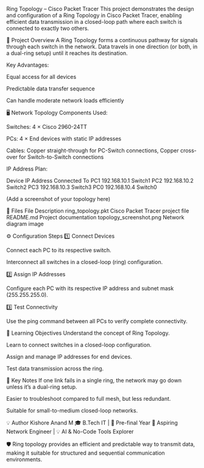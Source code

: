 Ring Topology – Cisco Packet Tracer
This project demonstrates the design and configuration of a Ring Topology in Cisco Packet Tracer, enabling efficient data transmission in a closed-loop path where each switch is connected to exactly two others.

📘 Project Overview
A Ring Topology forms a continuous pathway for signals through each switch in the network. Data travels in one direction (or both, in a dual-ring setup) until it reaches its destination.

Key Advantages:

Equal access for all devices

Predictable data transfer sequence

Can handle moderate network loads efficiently

🖥️ Network Topology
Components Used:

Switches: 4 × Cisco 2960-24TT

PCs: 4 × End devices with static IP addresses

Cables: Copper straight-through for PC-Switch connections, Copper cross-over for Switch-to-Switch connections

IP Address Plan:

Device	IP Address	Connected To
PC1	192.168.10.1	Switch1
PC2	192.168.10.2	Switch2
PC3	192.168.10.3	Switch3
PC0	192.168.10.4	Switch0

(Add a screenshot of your topology here)

📂 Files
File	Description
ring_topology.pkt	Cisco Packet Tracer project file
README.md	Project documentation
topology_screenshot.png	Network diagram image

⚙️ Configuration Steps
1️⃣ Connect Devices

Connect each PC to its respective switch.

Interconnect all switches in a closed-loop (ring) configuration.

2️⃣ Assign IP Addresses

Configure each PC with its respective IP address and subnet mask (255.255.255.0).

3️⃣ Test Connectivity

Use the ping command between all PCs to verify complete connectivity.

🎯 Learning Objectives
Understand the concept of Ring Topology.

Learn to connect switches in a closed-loop configuration.

Assign and manage IP addresses for end devices.

Test data transmission across the ring.

🧠 Key Notes
If one link fails in a single ring, the network may go down unless it’s a dual-ring setup.

Easier to troubleshoot compared to full mesh, but less redundant.

Suitable for small-to-medium closed-loop networks.

💡 Author
Kishore Anand M
🎓 B.Tech IT | 🧠 Pre-final Year
🔧 Aspiring Network Engineer | 💡 AI & No-Code Tools Explorer

🛡️ Ring topology provides an efficient and predictable way to transmit data, making it suitable for structured and sequential communication environments.

